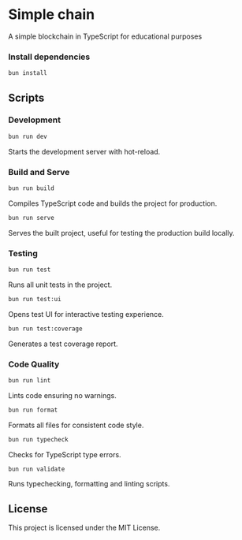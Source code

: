 # Simple chain

A simple blockchain in TypeScript for educational purposes

### Install dependencies

```bash
bun install
```

## Scripts

### Development

```bash
bun run dev
```

Starts the development server with hot-reload.

### Build and Serve

```bash
bun run build
```

Compiles TypeScript code and builds the project for production.

```bash
bun run serve
```

Serves the built project, useful for testing the production build locally.

### Testing

```bash
bun run test
```

Runs all unit tests in the project.

```bash
bun run test:ui
```

Opens test UI for interactive testing experience.

```bash
bun run test:coverage
```

Generates a test coverage report.

### Code Quality

```bash
bun run lint
```

Lints code ensuring no warnings.

```bash
bun run format
```

Formats all files for consistent code style.

```bash
bun run typecheck
```

Checks for TypeScript type errors.

```bash
bun run validate
```

Runs typechecking, formatting and linting scripts.

## License

This project is licensed under the MIT License.
